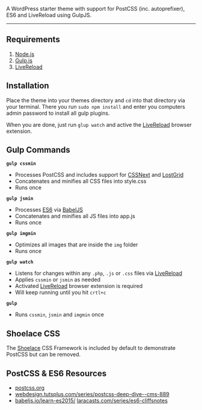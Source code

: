 
A WordPress starter theme with support for PostCSS (inc. autoprefixer), ES6 and LiveReload using GulpJS.

---

## Requirements

1. [Node.js](https://nodejs.org/)
2. [Gulp.js](http://gulpjs.com/)
3. [LiveReload](https://chrome.google.com/webstore/detail/livereload/jnihajbhpnppcggbcgedagnkighmdlei)

## Installation

Place the theme into your themes directory and `cd` into that directory via your terminal. There you run `sudo npm install` and enter you computers admin password to install all gulp plugins.

When you are done, just run `glup watch` and active the [LiveReload](https://chrome.google.com/webstore/detail/livereload/jnihajbhpnppcggbcgedagnkighmdlei) browser extension.

## Gulp Commands

**`gulp cssmin`**
- Processes PostCSS and includes support for [CSSNext](//cssnext.io/) and [LostGrid](//lostgrid.org/)
- Concatenates and minifies all CSS files into style.css
- Runs once

**`gulp jsmin`**
- Processes [ES6](//babeljs.io/learn-es2015/) via [BabelJS](//babeljs.io/)
- Concatenates and minifies all JS files into app.js
- Runs once

**`gulp imgmin`**
- Optimizes all images that are inside the `img` folder
- Runs once

**`gulp watch`**
- Listens for changes within any `.php`, `.js` or `.css` files via [LiveReload](https://chrome.google.com/webstore/detail/livereload/jnihajbhpnppcggbcgedagnkighmdlei)
- Applies `cssmin` or `jsmin` as needed
- Activated [LiveReload](https://chrome.google.com/webstore/detail/livereload/jnihajbhpnppcggbcgedagnkighmdlei) browser extension is required
- Will keep running until you hit `crtl+c`

**`gulp`**
- Runs `cssmin`, `jsmin` and `imgmin` once

## Shoelace CSS

The [Shoelace](//shoelace.style/) CSS Framework is included by default to demonstrate PostCSS but can be removed.

## PostCSS & ES6 Resources

- [postcss.org](//postcss.org)
- [webdesign.tutsplus.com/series/postcss-deep-dive--cms-889](//webdesign.tutsplus.com/series/postcss-deep-dive--cms-889)
- [babeljs.io/learn-es2015/](//babeljs.io/learn-es2015/)
[laracasts.com/series/es6-cliffsnotes](//laracasts.com/series/es6-cliffsnotes)
